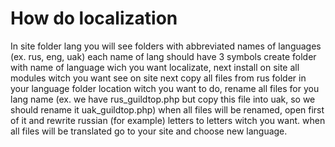 # How do localization #

In site folder lang you will see folders with abbreviated names of languages (ex. rus, eng, uak)
each name of lang should have 3 symbols
create folder with name of language wich you want localizate,
next install on site all modules witch you want see on site
next copy all files from rus folder in your language folder location witch you want to do, rename all files for you lang name
(ex. we have rus\_guildtop.php but copy this file into uak, so we should rename it uak\_guildtop.php)
when all files will be renamed, open first of it and rewrite russian (for example) letters to  letters witch you want.
when all files will be translated go to your site and choose new language.
